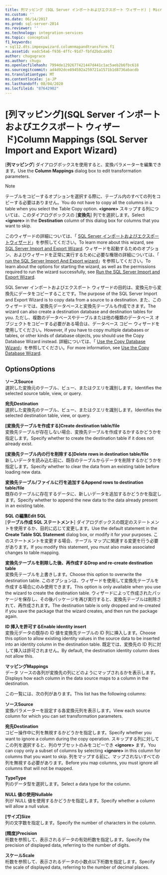 ```yaml
---
title: 列マッピング (SQL Server インポートおよびエクスポート ウィザード) | Microsoft Docs
ms.custom: ''
ms.date: 06/14/2017
ms.prod: sql-server-2014
ms.reviewer: ''
ms.technology: integration-services
ms.topic: conceptual
f1_keywords:
- sql12.dts.impexpwizard.columnmapandtransform.f1
ms.assetid: eadc54a6-f936-4ffc-91d7-fbfd2bdcab93
author: chugugrace
ms.author: chugu
ms.openlocfilehash: 7994de1292677421447d441c1ac5aeb2b6fbc618
ms.sourcegitcommit: ad4d92dce894592a259721a1571b1d8736abacdb
ms.translationtype: MT
ms.contentlocale: ja-JP
ms.lasthandoff: 08/04/2020
ms.locfileid: "87642902"
---
```

# <a name="column-mappings-sql-server-import-and-export-wizard"></a><span data-ttu-id="5a40c-102">[列マッピング]\(SQL Server インポートおよびエクスポート ウィザード)</span><span class="sxs-lookup"><span data-stu-id="5a40c-102">Column Mappings (SQL Server Import and Export Wizard)</span></span>
  <span data-ttu-id="5a40c-103">[**列マッピング**] ダイアログボックスを使用すると、変換パラメーターを編集できます。</span><span class="sxs-lookup"><span data-stu-id="5a40c-103">Use the **Column Mappings** dialog box to edit transformation parameters.</span></span>  
  
> [!NOTE]  
>  <span data-ttu-id="5a40c-104">テーブルをコピーするオプションを選択する際に、テーブル内のすべての列をコピーする必要はありません。</span><span class="sxs-lookup"><span data-stu-id="5a40c-104">You do not have to copy all the columns in a table when you select the Table Copy option.</span></span> <span data-ttu-id="5a40c-105">**\<ignore>** スキップする列については、このダイアログボックスの [**変換先**] 列でを選択します。</span><span class="sxs-lookup"><span data-stu-id="5a40c-105">Select **\<ignore>** in the **Destination** column of this dialog box for columns that you want to skip.</span></span>  
  
 <span data-ttu-id="5a40c-106">このウィザードの詳細については、「 [SQL Server インポートおよびエクスポートウィザード](import-and-export-data-with-the-sql-server-import-and-export-wizard.md)」を参照してください。</span><span class="sxs-lookup"><span data-stu-id="5a40c-106">To learn more about this wizard, see [SQL Server Import and Export Wizard](import-and-export-data-with-the-sql-server-import-and-export-wizard.md).</span></span> <span data-ttu-id="5a40c-107">ウィザードを起動するためのオプション、およびウィザードを正常に実行するために必要な権限の詳細については、「 [run the SQL Server Import And Export wizard](start-the-sql-server-import-and-export-wizard.md)」を参照してください。</span><span class="sxs-lookup"><span data-stu-id="5a40c-107">To learn about the options for starting the wizard, as well as the permissions required to run the wizard successfully, see [Run the SQL Server Import and Export Wizard](start-the-sql-server-import-and-export-wizard.md).</span></span>  
  
 <span data-ttu-id="5a40c-108">SQL Server インポートおよびエクスポート ウィザードの目的は、変換元から変換先にデータをコピーすることです。</span><span class="sxs-lookup"><span data-stu-id="5a40c-108">The purpose of the SQL Server Import and Export Wizard is to copy data from a source to a destination.</span></span> <span data-ttu-id="5a40c-109">また、このウィザードでは、変換先データベースと変換先テーブルも作成できます。</span><span class="sxs-lookup"><span data-stu-id="5a40c-109">The wizard can also create a destination database and destination tables for you.</span></span> <span data-ttu-id="5a40c-110">ただし、複数のデータベースやテーブルまたは他の種類のデータベース オブジェクトをコピーする必要がある場合は、データベース コピー ウィザードを使用してください。</span><span class="sxs-lookup"><span data-stu-id="5a40c-110">However, if you have to copy multiple databases or tables, or other kinds of database objects, you should use the Copy Database Wizard instead.</span></span> <span data-ttu-id="5a40c-111">詳細については、「 [Use the Copy Database Wizard](../../relational-databases/databases/use-the-copy-database-wizard.md)」を参照してください。</span><span class="sxs-lookup"><span data-stu-id="5a40c-111">For more information, see [Use the Copy Database Wizard](../../relational-databases/databases/use-the-copy-database-wizard.md).</span></span>  
  
## <a name="options"></a><span data-ttu-id="5a40c-112">Options</span><span class="sxs-lookup"><span data-stu-id="5a40c-112">Options</span></span>  
 <span data-ttu-id="5a40c-113">**ソース**</span><span class="sxs-lookup"><span data-stu-id="5a40c-113">**Source**</span></span>  
 <span data-ttu-id="5a40c-114">選択した変換元のテーブル、ビュー、またはクエリを識別します。</span><span class="sxs-lookup"><span data-stu-id="5a40c-114">Identifies the selected source table, view, or query.</span></span>  
  
 <span data-ttu-id="5a40c-115">**宛先**</span><span class="sxs-lookup"><span data-stu-id="5a40c-115">**Destination**</span></span>  
 <span data-ttu-id="5a40c-116">選択した変換先のテーブル、ビュー、またはクエリを識別します。</span><span class="sxs-lookup"><span data-stu-id="5a40c-116">Identifies the selected destination table, view, or query.</span></span>  
  
 <span data-ttu-id="5a40c-117">**[変換先テーブルを作成する]**</span><span class="sxs-lookup"><span data-stu-id="5a40c-117">**Create destination table/file**</span></span>  
 <span data-ttu-id="5a40c-118">変換先テーブルが存在しない場合、変換先テーブルを作成するかするかどうかを指定します。</span><span class="sxs-lookup"><span data-stu-id="5a40c-118">Specify whether to create the destination table if it does not already exist.</span></span>  
  
 <span data-ttu-id="5a40c-119">**[変換先テーブル内の行を削除する]**</span><span class="sxs-lookup"><span data-stu-id="5a40c-119">**Delete rows in destination table/file**</span></span>  
 <span data-ttu-id="5a40c-120">新しいデータを読み込む前に、既存のテーブルからデータを削除するかどうかを指定します。</span><span class="sxs-lookup"><span data-stu-id="5a40c-120">Specify whether to clear the data from an existing table before loading new data.</span></span>  
  
 <span data-ttu-id="5a40c-121">**変換先テーブル/ファイルに行を追加する**</span><span class="sxs-lookup"><span data-stu-id="5a40c-121">**Append rows to destination table/file**</span></span>  
 <span data-ttu-id="5a40c-122">既存のテーブルに存在するデータに、新しいデータを追加するかどうかを指定します。</span><span class="sxs-lookup"><span data-stu-id="5a40c-122">Specify whether to append the new data to the data already present in an existing table.</span></span>  
  
 <span data-ttu-id="5a40c-123">**SQL の編集**</span><span class="sxs-lookup"><span data-stu-id="5a40c-123">**Edit SQL**</span></span>  
 <span data-ttu-id="5a40c-124">[**テーブル作成 SQL ステートメント**] ダイアログボックスの既定のステートメントを使用するか、目的に応じて変更します。</span><span class="sxs-lookup"><span data-stu-id="5a40c-124">Use the default statement in the **Create Table SQL Statement** dialog box, or modify it for your purposes.</span></span> <span data-ttu-id="5a40c-125">このステートメントを変更する場合、テーブル マップに関連する変更を行う必要があります。</span><span class="sxs-lookup"><span data-stu-id="5a40c-125">If you modify this statement, you must also make associated changes to table mapping.</span></span>  
  
 <span data-ttu-id="5a40c-126">**変換先テーブルを削除した後、再作成する**</span><span class="sxs-lookup"><span data-stu-id="5a40c-126">**Drop and re-create destination table**</span></span>  
 <span data-ttu-id="5a40c-127">変換先テーブルを上書きします。</span><span class="sxs-lookup"><span data-stu-id="5a40c-127">Choose this option to overwrite the destination table.</span></span> <span data-ttu-id="5a40c-128">このオプションは、ウィザードを使用して変換先テーブルを作成する場合にのみ使用できます。</span><span class="sxs-lookup"><span data-stu-id="5a40c-128">This option is only available when you use the wizard to create the destination table.</span></span> <span data-ttu-id="5a40c-129">ウィザードによって作成されたパッケージを保存し、その後パッケージを再び実行すると、変換先テーブルは削除されて、再作成されます。</span><span class="sxs-lookup"><span data-stu-id="5a40c-129">The destination table is only dropped and re-created if you save the package that the wizard creates, and then run the package again.</span></span>  
  
 <span data-ttu-id="5a40c-130">**ID 挿入を許可する**</span><span class="sxs-lookup"><span data-stu-id="5a40c-130">**Enable identity insert**</span></span>  
 <span data-ttu-id="5a40c-131">変換元データの既存の ID 値を変換先テーブルの ID 列に挿入します。</span><span class="sxs-lookup"><span data-stu-id="5a40c-131">Choose this option to allow existing identity values in the source data to be inserted into an identity column in the destination table.</span></span> <span data-ttu-id="5a40c-132">既定では、変換先の ID 列に対して挿入は許可されません。</span><span class="sxs-lookup"><span data-stu-id="5a40c-132">By default, the destination identity column does not allow this.</span></span>  
  
 <span data-ttu-id="5a40c-133">**マッピング**</span><span class="sxs-lookup"><span data-stu-id="5a40c-133">**Mappings**</span></span>  
 <span data-ttu-id="5a40c-134">データ ソースの各列が変換先の列にどのようにマップされるかを表示します。</span><span class="sxs-lookup"><span data-stu-id="5a40c-134">Displays how each column in the data source maps to a column in the destination.</span></span>  
  
 <span data-ttu-id="5a40c-135">この一覧には、次の列があります。</span><span class="sxs-lookup"><span data-stu-id="5a40c-135">This list has the following columns:</span></span>  
  
 <span data-ttu-id="5a40c-136">**ソース**</span><span class="sxs-lookup"><span data-stu-id="5a40c-136">**Source**</span></span>  
 <span data-ttu-id="5a40c-137">変換パラメーターを設定する各変換元列を表示します。</span><span class="sxs-lookup"><span data-stu-id="5a40c-137">View each source column for which you can set transformation parameters.</span></span>  
  
 <span data-ttu-id="5a40c-138">**宛先**</span><span class="sxs-lookup"><span data-stu-id="5a40c-138">**Destination**</span></span>  
 <span data-ttu-id="5a40c-139">コピー操作中に列を無視するかどうかを指定します。</span><span class="sxs-lookup"><span data-stu-id="5a40c-139">Specify whether you want to ignore a column during the copy operation.</span></span> <span data-ttu-id="5a40c-140">スキップする列に対してこの列を選択すると、列のサブセットのみをコピーでき **\<ignore>** ます。</span><span class="sxs-lookup"><span data-stu-id="5a40c-140">You can copy only a subset of columns by selecting **\<ignore>** in this column for columns that you want to skip.</span></span> <span data-ttu-id="5a40c-141">列をマップする前に、マップされないすべての列を無視する必要があります。</span><span class="sxs-lookup"><span data-stu-id="5a40c-141">Before you map columns, you must ignore all columns that will not be mapped.</span></span>  
  
 <span data-ttu-id="5a40c-142">**Type**</span><span class="sxs-lookup"><span data-stu-id="5a40c-142">**Type**</span></span>  
 <span data-ttu-id="5a40c-143">列のデータ型を選択します。</span><span class="sxs-lookup"><span data-stu-id="5a40c-143">Select a data type for the column.</span></span>  
  
 <span data-ttu-id="5a40c-144">**NULL 値の使用**</span><span class="sxs-lookup"><span data-stu-id="5a40c-144">**Nullable**</span></span>  
 <span data-ttu-id="5a40c-145">列が NULL 値を使用するかどうかを指定します。</span><span class="sxs-lookup"><span data-stu-id="5a40c-145">Specify whether a column will allow a null value.</span></span>  
  
 <span data-ttu-id="5a40c-146">**[サイズ]**</span><span class="sxs-lookup"><span data-stu-id="5a40c-146">**Size**</span></span>  
 <span data-ttu-id="5a40c-147">列の文字数を指定します。</span><span class="sxs-lookup"><span data-stu-id="5a40c-147">Specify the number of characters in the column.</span></span>  
  
 <span data-ttu-id="5a40c-148">**[精度]**</span><span class="sxs-lookup"><span data-stu-id="5a40c-148">**Precision**</span></span>  
 <span data-ttu-id="5a40c-149">桁数を参照して、表示されるデータの有効桁数を指定します。</span><span class="sxs-lookup"><span data-stu-id="5a40c-149">Specify the precision of displayed data, referring to the number of digits.</span></span>  
  
 <span data-ttu-id="5a40c-150">**スケール**</span><span class="sxs-lookup"><span data-stu-id="5a40c-150">**Scale**</span></span>  
 <span data-ttu-id="5a40c-151">桁数を参照して、表示されるデータの小数点以下桁数を指定します。</span><span class="sxs-lookup"><span data-stu-id="5a40c-151">Specify the scale of displayed data, referring to the number of decimal places.</span></span>  
  
  
